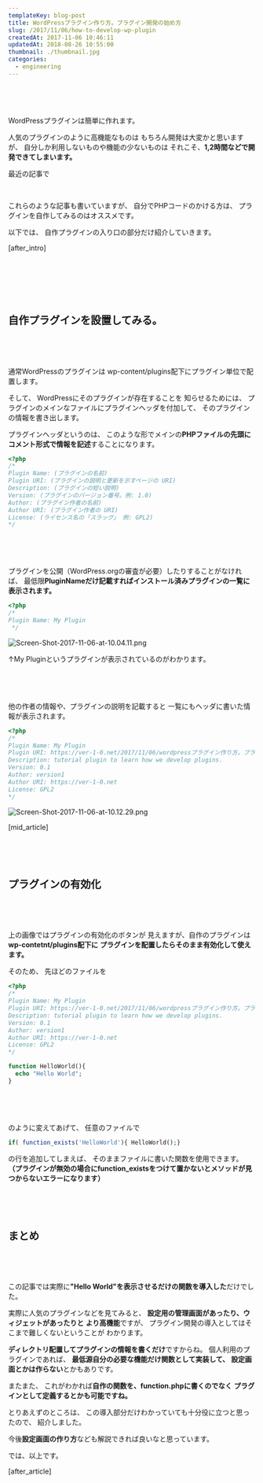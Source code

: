 ```yaml
---
templateKey: blog-post
title: WordPressプラグイン作り方。プラグイン開発の始め方
slug: /2017/11/06/how-to-develop-wp-plugin
createdAt: 2017-11-06 10:46:11
updatedAt: 2018-08-26 10:55:00
thumbnail: ./thumbnail.jpg
categories: 
  - engineering
---
```


&nbsp;

&nbsp;

WordPressプラグインは簡単に作れます。

人気のプラグインのように高機能なものは
もちろん開発は大変かと思いますが、
自分しか利用しないものや機能の少ないものは
それこそ、<strong>1,2時間などで開発できてしまいます。</strong>

最近の記事で

&nbsp;

これらのような記事も書いていますが、
自分でPHPコードのかける方は、
プラグインを自作してみるのはオススメです。

以下では、
自作プラグインの入り口の部分だけ紹介していきます。

[after_intro]

&nbsp;

&nbsp;

&nbsp;
<h2 class="chapter">自作プラグインを設置してみる。</h2>
&nbsp;

&nbsp;

通常WordPressのプラグインは
wp-content/plugins配下にプラグイン単位で配置します。

そして、
WordPressにそのプラグインが存在することを
知らせるためには、
プラグインのメインなファイルにプラグインヘッダを付加して、
そのプラグインの情報を書き出します。

プラグインヘッダというのは、
このような形でメインの<strong>PHPファイルの先頭に</strong>
<strong> コメント形式で情報を記述</strong>することになります。
```php
<?php
/*
Plugin Name: (プラグインの名前)
Plugin URI: (プラグインの説明と更新を示すページの URI)
Description: (プラグインの短い説明)
Version: (プラグインのバージョン番号。例: 1.0)
Author: (プラグイン作者の名前)
Author URI: (プラグイン作者の URI)
License: (ライセンス名の「スラッグ」 例: GPL2)
*/

```
&nbsp;

&nbsp;

プラグインを公開（WordPress.orgの審査が必要）したりすることがなければ、
最低限<strong>PluginNameだけ記載すればインストール済みプラグインの一覧に表示されます。</strong>
```php
<?php
/*
Plugin Name: My Plugin
 */

```
<img class="post-image" src="./Screen-Shot-2017-11-06-at-10.04.11.png" alt="Screen-Shot-2017-11-06-at-10.04.11.png"/>

↑My Pluginというプラグインが表示されているのがわかります。

&nbsp;

&nbsp;

他の作者の情報や、プラグインの説明を記載すると
一覧にもヘッダに書いた情報が表示されます。
```php
<?php
/*
Plugin Name: My Plugin
Plugin URI: https://ver-1-0.net/2017/11/06/wordpressプラグイン作り方。プラグイン開発の始め方/
Description: tutorial plugin to learn how we develop plugins.
Version: 0.1
Author: version1
Author URI: https://ver-1-0.net
License: GPL2
*/

```
<img class="post-image" src="./Screen-Shot-2017-11-06-at-10.12.29.png" alt="Screen-Shot-2017-11-06-at-10.12.29.png"/>

[mid_article]

&nbsp;

&nbsp;
<h2 class="chapter">プラグインの有効化</h2>
&nbsp;

&nbsp;

上の画像ではプラグインの有効化のボタンが
見えますが、自作のプラグインは<strong>wp-contetnt/plugins配下に</strong>
<strong> プラグインを配置したらそのまま有効化して使えます。</strong>

そのため、
先ほどのファイルを
```php
<?php
/*
Plugin Name: My Plugin
Plugin URI: https://ver-1-0.net/2017/11/06/wordpressプラグイン作り方。プラグイン開発の始め方/
Description: tutorial plugin to learn how we develop plugins.
Version: 0.1
Author: version1
Author URI: https://ver-1-0.net
License: GPL2
*/

function HelloWorld(){
  echo "Hello World";
}

```
&nbsp;

&nbsp;

のように変えてあげて、
任意のファイルで
```php
if( function_exists('HelloWorld'){ HelloWorld();}
```
の行を追加してしまえば、
そのままファイルに書いた関数を使用できます。
<strong>（プラグインが無効の場合にfunction_existsをつけて置かないとメソッドが見つからないエラーになります）</strong>

&nbsp;

&nbsp;
<h2 class="chapter">まとめ</h2>
&nbsp;

&nbsp;

この記事では実際に<strong>"Hello World"を表示させるだけの関数を導入した</strong>だけでした。

実際に人気のプラグインなどを見てみると、
<strong>設定用の管理画面があったり、ウィジェットがあったりと</strong>
<strong> より高機能</strong>ですが、
プラグイン開発の導入としてはそこまで難しくないということが
わかります。

<strong>ディレクトリ配置してプラグインの情報を書くだけ</strong>ですからね。
個人利用のプラグインであれば、
<strong>最低源自分の必要な機能だけ関数として実装して、</strong>
<strong> 設定画面とかは作らない</strong>とかもありです。

またまた、
これがわかれば<strong>自作の関数を、function.phpに書くのでなく</strong>
<strong> プラグインとして定義するとかも可能ですね。</strong>

とりあえずのところは、
この導入部分だけわかっていても十分役に立つと思ったので、
紹介しました。

今後<strong>設定画面の作り方</strong>なども解説できれば良いなと思っています。

では、以上です。

[after_article]
